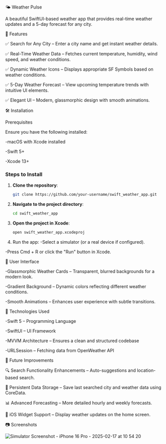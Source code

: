 


🌤 Weather Pulse

A beautiful SwiftUI-based weather app that provides real-time weather updates and a 5-day forecast for any city.

🚀 Features

✅ Search for Any City – Enter a city name and get instant weather details.

✅ Real-Time Weather Data – Fetches current temperature, humidity, wind speed, and weather conditions.

✅ Dynamic Weather Icons – Displays appropriate SF Symbols based on weather conditions.

✅ 5-Day Weather Forecast – View upcoming temperature trends with intuitive UI elements.

✅ Elegant UI – Modern, glassmorphic design with smooth animations.

🛠 Installation

Prerequisites

Ensure you have the following installed:

-macOS with Xcode installed

-Swift 5+

-Xcode 13+


### **Steps to Install**  
1. **Clone the repository**:  
   ```sh
   git clone https://github.com/your-username/swift_weather_app.git

2. **Navigate to the project directory**:
     ```sh
     cd swift_weather_app
     
3. **Open the project in Xcode**:
    ```sh
    open swift_weather_app.xcodeproj

4. Run the app:
  -Select a simulator (or a real device if configured).
   
  -Press Cmd + R or click the "Run" button in Xcode.


  🎨 User Interface

-Glassmorphic Weather Cards – Transparent, blurred backgrounds for a modern look.

-Gradient Background – Dynamic colors reflecting different weather conditions.

-Smooth Animations – Enhances user experience with subtle transitions.


📌 Technologies Used

-Swift 5 – Programming Language

-SwiftUI – UI Framework

-MVVM Architecture – Ensures a clean and structured codebase

-URLSession – Fetching data from OpenWeather API


📅 Future Improvements

🔍 Search Functionality Enhancements – Auto-suggestions and location-based search.

💾 Persistent Data Storage – Save last searched city and weather data using CoreData.

📊 Advanced Forecasting – More detailed hourly and weekly forecasts.

📱 iOS Widget Support – Display weather updates on the home screen.


📷 Screenshots

![Simulator Screenshot - iPhone 16 Pro - 2025-02-17 at 10 54 20](https://github.com/user-attachments/assets/a7fed345-c4af-4873-bd01-0c4d0b22c918)



